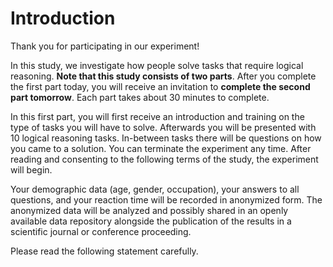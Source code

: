# Introduction

Thank you for participating in our experiment!

In this study, we investigate how people solve tasks that require logical reasoning. **Note that this study consists of two parts**. After you complete the first part today, you will receive an invitation to **complete the second part tomorrow**. Each part takes about 30 minutes to complete.

In this first part, you will first receive an introduction and training on the type of tasks you will have to solve. Afterwards you will be presented with 10 logical reasoning tasks. In-between tasks there will be questions on how you came to a solution. You can terminate the experiment any time. After reading and consenting to the following terms of the study, the experiment will begin.

Your demographic data (age, gender, occupation), your answers to all questions, and your reaction time will be recorded in anonymized form. The anonymized data will be analyzed and possibly shared in an openly available data repository alongside the publication of the results in a scientific journal or conference proceeding.

Please read the following statement carefully.